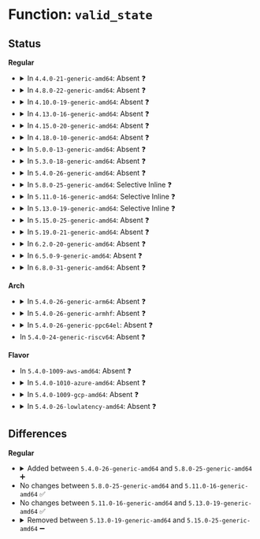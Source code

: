 # Function: <code>valid_state</code>

## Status
<b>Regular</b>
<ul>
<li>
<details>
<summary>In <code>4.4.0-21-generic-amd64</code>: Absent ❓</summary>

```json
{
  "name": "valid_state",
  "collision_type": "Unique Static",
  "inline_type": "Full",
  "funcs": [
    {
      "addr": 18446744071579689062,
      "name": "valid_state",
      "external": false,
      "loc": "kernel/power/suspend.c:103",
      "file": "kernel/power/suspend.c",
      "inline": "not declared, inlined",
      "caller_inline": [
        "kernel/power/suspend.c:suspend_set_ops",
        "kernel/power/suspend.c:pm_suspend"
      ],
      "caller_func": []
    }
  ],
  "symbols": []
}
```
</details>
</li>
<li>
<details>
<summary>In <code>4.8.0-22-generic-amd64</code>: Absent ❓</summary>

```json
{
  "name": "valid_state",
  "collision_type": "Unique Static",
  "inline_type": "Full",
  "funcs": [
    {
      "addr": 18446744071579710768,
      "name": "valid_state",
      "external": false,
      "loc": "kernel/power/suspend.c:103",
      "file": "kernel/power/suspend.c",
      "inline": "not declared, inlined",
      "caller_inline": [
        "kernel/power/suspend.c:pm_suspend",
        "kernel/power/suspend.c:suspend_set_ops"
      ],
      "caller_func": []
    }
  ],
  "symbols": []
}
```
</details>
</li>
<li>
<details>
<summary>In <code>4.10.0-19-generic-amd64</code>: Absent ❓</summary>

```json
{
  "name": "valid_state",
  "collision_type": "Unique Static",
  "inline_type": "Full",
  "funcs": [
    {
      "addr": 18446744071579738304,
      "name": "valid_state",
      "external": false,
      "loc": "kernel/power/suspend.c:116",
      "file": "kernel/power/suspend.c",
      "inline": "not declared, inlined",
      "caller_inline": [
        "kernel/power/suspend.c:pm_suspend",
        "kernel/power/suspend.c:suspend_set_ops",
        "kernel/power/suspend.c:suspend_set_ops"
      ],
      "caller_func": []
    }
  ],
  "symbols": []
}
```
</details>
</li>
<li>
<details>
<summary>In <code>4.13.0-16-generic-amd64</code>: Absent ❓</summary>

```json
{
  "name": "valid_state",
  "collision_type": "Unique Static",
  "inline_type": "Full",
  "funcs": [
    {
      "addr": 18446744071579734431,
      "name": "valid_state",
      "external": false,
      "loc": "kernel/power/suspend.c:141",
      "file": "kernel/power/suspend.c",
      "inline": "not declared, inlined",
      "caller_inline": [
        "kernel/power/suspend.c:pm_suspend",
        "kernel/power/suspend.c:suspend_set_ops",
        "kernel/power/suspend.c:suspend_set_ops"
      ],
      "caller_func": []
    }
  ],
  "symbols": []
}
```
</details>
</li>
<li>
<details>
<summary>In <code>4.15.0-20-generic-amd64</code>: Absent ❓</summary>

```json
{
  "name": "valid_state",
  "collision_type": "Unique Static",
  "inline_type": "Full",
  "funcs": [
    {
      "addr": 18446744071579764745,
      "name": "valid_state",
      "external": false,
      "loc": "kernel/power/suspend.c:168",
      "file": "kernel/power/suspend.c",
      "inline": "not declared, inlined",
      "caller_inline": [
        "kernel/power/suspend.c:suspend_set_ops",
        "kernel/power/suspend.c:suspend_set_ops"
      ],
      "caller_func": []
    }
  ],
  "symbols": []
}
```
</details>
</li>
<li>
<details>
<summary>In <code>4.18.0-10-generic-amd64</code>: Absent ❓</summary>

```json
{
  "name": "valid_state",
  "collision_type": "Unique Static",
  "inline_type": "Full",
  "funcs": [
    {
      "addr": 18446744071579799113,
      "name": "valid_state",
      "external": false,
      "loc": "kernel/power/suspend.c:169",
      "file": "kernel/power/suspend.c",
      "inline": "not declared, inlined",
      "caller_inline": [
        "kernel/power/suspend.c:suspend_set_ops",
        "kernel/power/suspend.c:suspend_set_ops"
      ],
      "caller_func": []
    }
  ],
  "symbols": []
}
```
</details>
</li>
<li>
<details>
<summary>In <code>5.0.0-13-generic-amd64</code>: Absent ❓</summary>

```json
{
  "name": "valid_state",
  "collision_type": "Unique Static",
  "inline_type": "Full",
  "funcs": [
    {
      "addr": 18446744071579845737,
      "name": "valid_state",
      "external": false,
      "loc": "kernel/power/suspend.c:175",
      "file": "kernel/power/suspend.c",
      "inline": "not declared, inlined",
      "caller_inline": [
        "kernel/power/suspend.c:suspend_set_ops",
        "kernel/power/suspend.c:suspend_set_ops"
      ],
      "caller_func": []
    }
  ],
  "symbols": []
}
```
</details>
</li>
<li>
<details>
<summary>In <code>5.3.0-18-generic-amd64</code>: Absent ❓</summary>

```json
{
  "name": "valid_state",
  "collision_type": "Unique Static",
  "inline_type": "Full",
  "funcs": [
    {
      "addr": 18446744071579879897,
      "name": "valid_state",
      "external": false,
      "loc": "kernel/power/suspend.c:179",
      "file": "kernel/power/suspend.c",
      "inline": "not declared, inlined",
      "caller_inline": [
        "kernel/power/suspend.c:suspend_set_ops",
        "kernel/power/suspend.c:suspend_set_ops"
      ],
      "caller_func": []
    }
  ],
  "symbols": []
}
```
</details>
</li>
<li>
<details>
<summary>In <code>5.4.0-26-generic-amd64</code>: Absent ❓</summary>

```json
{
  "name": "valid_state",
  "collision_type": "Unique Static",
  "inline_type": "Full",
  "funcs": [
    {
      "addr": 18446744071579930057,
      "name": "valid_state",
      "external": false,
      "loc": "kernel/power/suspend.c:162",
      "file": "kernel/power/suspend.c",
      "inline": "not declared, inlined",
      "caller_inline": [
        "kernel/power/suspend.c:suspend_set_ops",
        "kernel/power/suspend.c:suspend_set_ops"
      ],
      "caller_func": []
    }
  ],
  "symbols": []
}
```
</details>
</li>
<li>
<details>
<summary>In <code>5.8.0-25-generic-amd64</code>: Selective Inline ❓</summary>

```c
bool valid_state(suspend_state_t state)
```

```json
{
  "name": "valid_state",
  "collision_type": "Unique Static",
  "inline_type": "Selective",
  "funcs": [
    {
      "addr": 18446744071579974345,
      "name": "valid_state",
      "external": false,
      "loc": "kernel/power/suspend.c:162",
      "file": "kernel/power/suspend.c",
      "inline": "not declared, inlined",
      "caller_inline": [
        "kernel/power/suspend.c:suspend_set_ops",
        "kernel/power/suspend.c:suspend_set_ops"
      ],
      "caller_func": [
        "kernel/power/suspend.c:enter_state"
      ]
    }
  ],
  "symbols": [
    {
      "addr": 18446744071579974016,
      "name": "valid_state",
      "section": ".text",
      "bind": "STB_LOCAL",
      "size": 52
    }
  ]
}
```
</details>
</li>
<li>
<details>
<summary>In <code>5.11.0-16-generic-amd64</code>: Selective Inline ❓</summary>

```c
bool valid_state(suspend_state_t state)
```

```json
{
  "name": "valid_state",
  "collision_type": "Unique Static",
  "inline_type": "Selective",
  "funcs": [
    {
      "addr": 18446744071579961241,
      "name": "valid_state",
      "external": false,
      "loc": "kernel/power/suspend.c:162",
      "file": "kernel/power/suspend.c",
      "inline": "not declared, inlined",
      "caller_inline": [
        "kernel/power/suspend.c:suspend_set_ops",
        "kernel/power/suspend.c:suspend_set_ops"
      ],
      "caller_func": [
        "kernel/power/suspend.c:enter_state"
      ]
    }
  ],
  "symbols": [
    {
      "addr": 18446744071579960944,
      "name": "valid_state",
      "section": ".text",
      "bind": "STB_LOCAL",
      "size": 52
    }
  ]
}
```
</details>
</li>
<li>
<details>
<summary>In <code>5.13.0-19-generic-amd64</code>: Selective Inline ❓</summary>

```c
bool valid_state(suspend_state_t state)
```

```json
{
  "name": "valid_state",
  "collision_type": "Unique Static",
  "inline_type": "Selective",
  "funcs": [
    {
      "addr": 18446744071579963865,
      "name": "valid_state",
      "external": false,
      "loc": "kernel/power/suspend.c:162",
      "file": "kernel/power/suspend.c",
      "inline": "not declared, inlined",
      "caller_inline": [
        "kernel/power/suspend.c:suspend_set_ops",
        "kernel/power/suspend.c:suspend_set_ops"
      ],
      "caller_func": [
        "kernel/power/suspend.c:enter_state"
      ]
    }
  ],
  "symbols": [
    {
      "addr": 18446744071579963568,
      "name": "valid_state",
      "section": ".text",
      "bind": "STB_LOCAL",
      "size": 52
    }
  ]
}
```
</details>
</li>
<li>
<details>
<summary>In <code>5.15.0-25-generic-amd64</code>: Absent ❓</summary>

```json
{
  "name": "valid_state",
  "collision_type": "Unique Static",
  "inline_type": "Full",
  "funcs": [
    {
      "addr": 18446744071580096264,
      "name": "valid_state",
      "external": false,
      "loc": "kernel/power/suspend.c:160",
      "file": "kernel/power/suspend.c",
      "inline": "not declared, inlined",
      "caller_inline": [
        "kernel/power/suspend.c:enter_state",
        "kernel/power/suspend.c:suspend_set_ops",
        "kernel/power/suspend.c:suspend_set_ops"
      ],
      "caller_func": []
    }
  ],
  "symbols": []
}
```
</details>
</li>
<li>
<details>
<summary>In <code>5.19.0-21-generic-amd64</code>: Absent ❓</summary>

```json
{
  "name": "valid_state",
  "collision_type": "Unique Static",
  "inline_type": "Full",
  "funcs": [
    {
      "addr": 18446744071580233604,
      "name": "valid_state",
      "external": false,
      "loc": "kernel/power/suspend.c:158",
      "file": "kernel/power/suspend.c",
      "inline": "not declared, inlined",
      "caller_inline": [
        "kernel/power/suspend.c:enter_state",
        "kernel/power/suspend.c:enter_state",
        "kernel/power/suspend.c:suspend_devices_and_enter",
        "kernel/power/suspend.c:suspend_set_ops",
        "kernel/power/suspend.c:suspend_set_ops"
      ],
      "caller_func": []
    }
  ],
  "symbols": []
}
```
</details>
</li>
<li>
<details>
<summary>In <code>6.2.0-20-generic-amd64</code>: Absent ❓</summary>

```json
{
  "name": "valid_state",
  "collision_type": "Unique Static",
  "inline_type": "Full",
  "funcs": [
    {
      "addr": 18446744071580427386,
      "name": "valid_state",
      "external": false,
      "loc": "kernel/power/suspend.c:163",
      "file": "kernel/power/suspend.c",
      "inline": "not declared, inlined",
      "caller_inline": [
        "kernel/power/suspend.c:enter_state",
        "kernel/power/suspend.c:enter_state",
        "kernel/power/suspend.c:suspend_devices_and_enter",
        "kernel/power/suspend.c:suspend_set_ops",
        "kernel/power/suspend.c:suspend_set_ops"
      ],
      "caller_func": []
    }
  ],
  "symbols": []
}
```
</details>
</li>
<li>
<details>
<summary>In <code>6.5.0-9-generic-amd64</code>: Absent ❓</summary>

```json
{
  "name": "valid_state",
  "collision_type": "Unique Static",
  "inline_type": "Full",
  "funcs": [
    {
      "addr": 18446744071580496718,
      "name": "valid_state",
      "external": false,
      "loc": "kernel/power/suspend.c:163",
      "file": "kernel/power/suspend.c",
      "inline": "not declared, inlined",
      "caller_inline": [
        "kernel/power/suspend.c:enter_state",
        "kernel/power/suspend.c:enter_state",
        "kernel/power/suspend.c:suspend_devices_and_enter",
        "kernel/power/suspend.c:suspend_set_ops",
        "kernel/power/suspend.c:suspend_set_ops"
      ],
      "caller_func": []
    }
  ],
  "symbols": []
}
```
</details>
</li>
<li>
<details>
<summary>In <code>6.8.0-31-generic-amd64</code>: Absent ❓</summary>

```json
{
  "name": "valid_state",
  "collision_type": "Unique Static",
  "inline_type": "Full",
  "funcs": [
    {
      "addr": 18446744071580556606,
      "name": "valid_state",
      "external": false,
      "loc": "kernel/power/suspend.c:163",
      "file": "kernel/power/suspend.c",
      "inline": "not declared, inlined",
      "caller_inline": [
        "kernel/power/suspend.c:enter_state",
        "kernel/power/suspend.c:enter_state",
        "kernel/power/suspend.c:suspend_devices_and_enter",
        "kernel/power/suspend.c:suspend_set_ops",
        "kernel/power/suspend.c:suspend_set_ops"
      ],
      "caller_func": []
    }
  ],
  "symbols": []
}
```
</details>
</li>
</ul>
<b>Arch</b>
<ul>
<li>
<details>
<summary>In <code>5.4.0-26-generic-arm64</code>: Absent ❓</summary>

```json
{
  "name": "valid_state",
  "collision_type": "Unique Static",
  "inline_type": "Full",
  "funcs": [
    {
      "addr": 18446603336491139980,
      "name": "valid_state",
      "external": false,
      "loc": "kernel/power/suspend.c:162",
      "file": "kernel/power/suspend.c",
      "inline": "not declared, inlined",
      "caller_inline": [
        "kernel/power/suspend.c:suspend_set_ops",
        "kernel/power/suspend.c:suspend_set_ops"
      ],
      "caller_func": []
    }
  ],
  "symbols": []
}
```
</details>
</li>
<li>
<details>
<summary>In <code>5.4.0-26-generic-armhf</code>: Absent ❓</summary>

```json
{
  "name": "valid_state",
  "collision_type": "Unique Static",
  "inline_type": "Full",
  "funcs": [
    {
      "addr": 3225137020,
      "name": "valid_state",
      "external": false,
      "loc": "kernel/power/suspend.c:162",
      "file": "kernel/power/suspend.c",
      "inline": "not declared, inlined",
      "caller_inline": [
        "kernel/power/suspend.c:suspend_set_ops",
        "kernel/power/suspend.c:suspend_set_ops"
      ],
      "caller_func": []
    }
  ],
  "symbols": []
}
```
</details>
</li>
<li>
<details>
<summary>In <code>5.4.0-26-generic-ppc64el</code>: Absent ❓</summary>

```json
{
  "name": "valid_state",
  "collision_type": "Unique Static",
  "inline_type": "Full",
  "funcs": [
    {
      "addr": 13835058055284032808,
      "name": "valid_state",
      "external": false,
      "loc": "kernel/power/suspend.c:162",
      "file": "kernel/power/suspend.c",
      "inline": "not declared, inlined",
      "caller_inline": [
        "kernel/power/suspend.c:suspend_set_ops",
        "kernel/power/suspend.c:suspend_set_ops"
      ],
      "caller_func": []
    }
  ],
  "symbols": []
}
```
</details>
</li>
<li>
In <code>5.4.0-24-generic-riscv64</code>: Absent ❓
</li>
</ul>
<b>Flavor</b>
<ul>
<li>
In <code>5.4.0-1009-aws-amd64</code>: Absent ❓
</li>
<li>
<details>
<summary>In <code>5.4.0-1010-azure-amd64</code>: Absent ❓</summary>

```json
{
  "name": "valid_state",
  "collision_type": "Unique Static",
  "inline_type": "Full",
  "funcs": [
    {
      "addr": 18446744071579837129,
      "name": "valid_state",
      "external": false,
      "loc": "kernel/power/suspend.c:162",
      "file": "kernel/power/suspend.c",
      "inline": "not declared, inlined",
      "caller_inline": [
        "kernel/power/suspend.c:suspend_set_ops",
        "kernel/power/suspend.c:suspend_set_ops"
      ],
      "caller_func": []
    }
  ],
  "symbols": []
}
```
</details>
</li>
<li>
<details>
<summary>In <code>5.4.0-1009-gcp-amd64</code>: Absent ❓</summary>

```json
{
  "name": "valid_state",
  "collision_type": "Unique Static",
  "inline_type": "Full",
  "funcs": [
    {
      "addr": 18446744071579890329,
      "name": "valid_state",
      "external": false,
      "loc": "kernel/power/suspend.c:162",
      "file": "kernel/power/suspend.c",
      "inline": "not declared, inlined",
      "caller_inline": [
        "kernel/power/suspend.c:suspend_set_ops",
        "kernel/power/suspend.c:suspend_set_ops"
      ],
      "caller_func": []
    }
  ],
  "symbols": []
}
```
</details>
</li>
<li>
<details>
<summary>In <code>5.4.0-26-lowlatency-amd64</code>: Absent ❓</summary>

```json
{
  "name": "valid_state",
  "collision_type": "Unique Static",
  "inline_type": "Full",
  "funcs": [
    {
      "addr": 18446744071579936153,
      "name": "valid_state",
      "external": false,
      "loc": "kernel/power/suspend.c:162",
      "file": "kernel/power/suspend.c",
      "inline": "not declared, inlined",
      "caller_inline": [
        "kernel/power/suspend.c:suspend_set_ops",
        "kernel/power/suspend.c:suspend_set_ops"
      ],
      "caller_func": []
    }
  ],
  "symbols": []
}
```
</details>
</li>
</ul>

## Differences
<b>Regular</b>
<ul>
<li>
<details>
<summary>Added between <code>5.4.0-26-generic-amd64</code> and <code>5.8.0-25-generic-amd64</code> ➕</summary>

```c
bool valid_state(suspend_state_t state)
```
</details>
</li>
<li>
No changes between <code>5.8.0-25-generic-amd64</code> and <code>5.11.0-16-generic-amd64</code> ✅
</li>
<li>
No changes between <code>5.11.0-16-generic-amd64</code> and <code>5.13.0-19-generic-amd64</code> ✅
</li>
<li>
<details>
<summary>Removed between <code>5.13.0-19-generic-amd64</code> and <code>5.15.0-25-generic-amd64</code> ➖</summary>

```c
bool valid_state(suspend_state_t state)
```
</details>
</li>
</ul>

